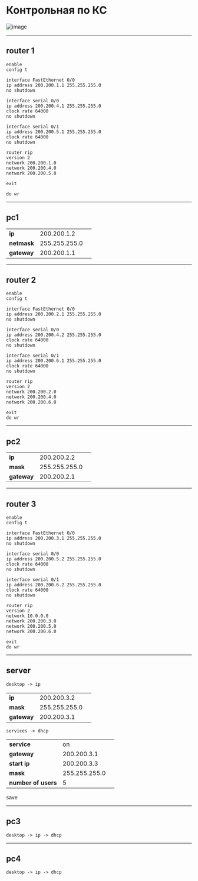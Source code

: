 # Контрольная по КС

![image](https://user-images.githubusercontent.com/41614960/119050468-95a3bb80-b9ca-11eb-927e-358f4df9c5e7.png)

---


## router 1
```
enable
config t

interface FastEthernet 0/0
ip address 200.200.1.1 255.255.255.0
no shutdown

interface serial 0/0
ip address 200.200.4.1 255.255.255.0
clock rate 64000
no shutdown

interface serial 0/1
ip address 200.200.5.1 255.255.255.0
clock rate 64000
no shutdown

router rip
version 2
network 200.200.1.0
network 200.200.4.0
network 200.200.5.0

exit

do wr
```

---

## pc1

| | | |
|-|-|-|
|**ip** |      200.200.1.2|
|**netmask** | 255.255.255.0|
|**gateway** | 200.200.1.1|

---

## router 2

```
enable
config t

interface FastEthernet 0/0
ip address 200.200.2.1 255.255.255.0
no shutdown

interface serial 0/0
ip address 200.200.4.2 255.255.255.0
clock rate 64000
no shutdown

interface serial 0/1
ip address 200.200.6.1 255.255.255.0
clock rate 64000
no shutdown

router rip
version 2
network 200.200.2.0
network 200.200.4.0
network 200.200.6.0

exit
do wr
```

---

## pc2

| | | |
|-|-|-|
|**ip** |      200.200.2.2 |
|**mask** |    255.255.255.0 |
|**gateway** | 200.200.2.1 |

---

## router 3


```
enable
config t

interface FastEthernet 0/0
ip address 200.200.3.1 255.255.255.0
no shutdown

interface serial 0/0
ip address 200.200.5.2 255.255.255.0
clock rate 64000
no shutdown

interface serial 0/1
ip address 200.200.6.2 255.255.255.0
clock rate 64000
no shutdown

router rip
version 2
network 10.0.0.0
network 200.200.3.0
network 200.200.5.0
network 200.200.6.0

exit
do wr
```

---

## server

```
desktop -> ip
```

| | | |
|-|-|-|
|**ip** |      200.200.3.2 |
|**mask** |    255.255.255.0 |
|**gateway** | 200.200.3.1 |

```
services -> dhcp
```

| | | |
|-|-|-|
|**service** |        on|
|**gateway** |        200.200.3.1|
|**start ip** |       200.200.3.3|
|**mask** |           255.255.255.0|
|**number of users** | 5 |

save

---

## pc3

```
desktop -> ip -> dhcp
```

---

## pc4

```
desktop -> ip -> dhcp
```

